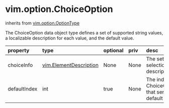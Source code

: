 vim.option.ChoiceOption
=======================
inherits from [vim.option.OptionType](docs/vim.option.OptionType.md)


The ChoiceOption data object type defines a set of   supported string values, a localizable description for each value,   and the default value.

| property | type | optional | priv | desc |
|:---------|:-----|:---------|:-----|:-----|
| choiceInfo | [vim.ElementDescription](vim.ElementDescription.md "vim.ElementDescription") | None | None | The set of possible selections and descriptions. |
| defaultIndex | int | true | None | The index in ChoiceOption.value that serves as the default value. |


